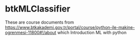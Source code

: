 # btkMLClassifier
These are course documents from https://www.btkakademi.gov.tr/portal/course/python-ile-makine-ogrenmesi-11800#!/about which Introduction ML with python
